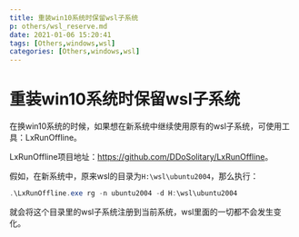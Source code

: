 ```yaml
---
title: 重装win10系统时保留wsl子系统
p: others/wsl_reserve.md
date: 2021-01-06 15:20:41
tags: [Others,windows,wsl]
categories: [Others,windows,wsl]
---
```


# 重装win10系统时保留wsl子系统

在换win10系统的时候，如果想在新系统中继续使用原有的wsl子系统，可使用工具：LxRunOffline。

LxRunOffline项目地址：<https://github.com/DDoSolitary/LxRunOffline>。

假如，在新系统中，原来wsl的目录为`H:\wsl\ubuntu2004`，那么执行：

```powershell
.\LxRunOffline.exe rg -n ubuntu2004 -d H:\wsl\ubuntu2004
```

就会将这个目录里的wsl子系统注册到当前系统，wsl里面的一切都不会发生变化。
